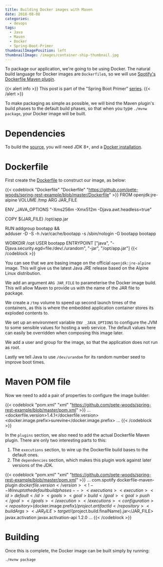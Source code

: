 ```yaml
---
title: Building Docker images with Maven
date: 2018-08-08
categories:
  - devops
tags:
  - Java
  - Maven
  - Docker
  - Spring-Boot-Primer
thumbnailImagePosition: left
thumbnailImage: /images/container-ship-thumbnail.jpg
---
```


To package our application, we're going to be using Docker. The natural
build language for Docker images are `Dockerfile`s, so we will use
[Spotify's Dockerfile Maven plugin](https://github.com/spotify/dockerfile-maven).

<!--more-->

{{< alert info >}}
This post is part of the "Spring Boot Primer" [series](/tags/spring-boot-primer).
{{< /alert >}}

To make packaging as simple as possible, we will bind the Maven plugin's
build phases to the default build phases, so that when you type
`./mvnw package`, your Docker image will be built.

# Dependencies
To build the [source](https://github.com/pete-woods/spring-rest-example), you will
need JDK 8+, and a [Docker installation](https://docs.docker.com/install/).

# Dockerfile

First create the [Dockerfile](https://github.com/pete-woods/spring-rest-example/blob/master/Dockerfile)
to construct our image, as below:

{{< codeblock "Dockerfile" "Dockerfile" "https://github.com/pete-woods/spring-rest-example/blob/master/Dockerfile" >}}
FROM openjdk:jre-alpine
VOLUME /tmp
ARG JAR_FILE

ENV _JAVA_OPTIONS "-Xms256m -Xmx512m -Djava.awt.headless=true"

COPY ${JAR_FILE} /opt/app.jar

RUN addgroup bootapp && \
    adduser -D -S -h /var/cache/bootapp -s /sbin/nologin -G bootapp bootapp

WORKDIR /opt
USER bootapp
ENTRYPOINT ["java", "-Djava.security.egd=file:/dev/./urandom", "-jar", "/opt/app.jar"]
{{< /codeblock >}}

You can see that we are basing image on the official `openjdk:jre-alpine` image.
This will give us the latest Java JRE release based on the Alpine Linux
distribution.

We add an argument `ARG JAR_FILE` to parameterise the Docker image build. This will
allow Maven to provide us with the name of the JAR file to package.

We create a `/tmp` volume to speed up second launch times of the containers, as this
is where the embedded application container stores its exploded contents to.

We set up an environment variable `ENV _JAVA_OPTIONS` to configure the JVM to
some sensible values for hosting a web service. The default values here can easily
be overridden when composing this image later.

We add a user and group for the image, so that the application does not run as root.

Lastly we tell Java to use `/dev/urandom` for its random number seed to improve boot
times.

# Maven POM file

Now we need to add a pair of properties to configure the image builder:

{{< codeblock "pom.xml" "xml" "https://github.com/pete-woods/spring-rest-example/blob/master/pom.xml" >}}
<properties>
  ...
  <dockerfile.version>1.4.1</dockerfile.version>
  <docker.image.prefix>surevine</docker.image.prefix>
  ...
</properties>
{{< /codeblock >}}

In the `plugins` section, we also need to add the actual Dockerfile Maven plugin.
There are only two interesting parts to this:

1. The `executions` section, to wire up the Dockerfile build bases to the default ones.
2. The `dependencies` section, which makes this plugin work against later versions of 
   the JDK.

{{< codeblock "pom.xml" "xml" "https://github.com/pete-woods/spring-rest-example/blob/master/pom.xml" >}}
<plugins>
  ...
  <plugin>
    <groupId>com.spotify</groupId>
    <artifactId>dockerfile-maven-plugin</artifactId>
    <version>${dockerfile.version}</version>
    <!-- Wire up to the default build phases -->
    <executions>
      <execution>
        <id>default</id>
        <goals>
          <goal>build</goal>
          <goal>push</goal>
        </goals>
      </execution>
    </executions>
    <configuration>
      <repository>${docker.image.prefix}/${project.artifactId}</repository>
      <buildArgs>
        <JAR_FILE>target/${project.build.finalName}.jar</JAR_FILE>
      </buildArgs>
    </configuration>
    <dependencies>
      <!-- To make this work on JDK 9+ -->
      <dependency>
        <groupId>javax.activation</groupId>
        <artifactId>javax.activation-api</artifactId>
        <version>1.2.0</version>
      </dependency>
    </dependencies>
  </plugin>
  ...
</plugins>
{{< /codeblock >}}

# Building

Once this is complete, the Docker image can be built simply by running:
```
./mvnw package
```
